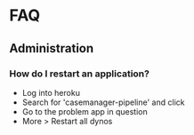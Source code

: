 # FAQ

## Administration

### How do I restart an application?

* Log into heroku
* Search for 'casemanager-pipeline' and click
* Go to the problem app in question
* More > Restart all dynos
